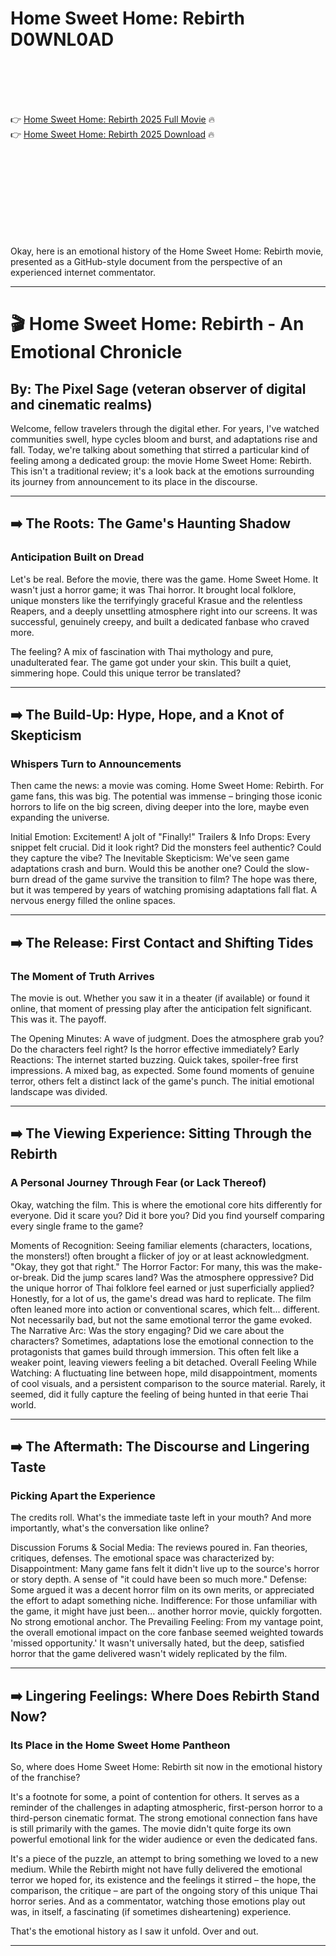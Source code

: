 # Home Sweet Home: Rebirth D0WNL0AD

<br><br><br><br>


👉 <a href="https://Becky-vipercmaca1973.github.io/vrjntbokyr/">Home Sweet Home: Rebirth 2025 Full Movie</a> 🔥
<br>
👉 <a href="https://Becky-vipercmaca1973.github.io/vrjntbokyr/">Home Sweet Home: Rebirth 2025 Download</a> 🔥


<br><br><br><br><br><br><br><br>


Okay, here is an emotional history of the Home Sweet Home: Rebirth movie, presented as a GitHub-style document from the perspective of an experienced internet commentator.

---

# 🎬 Home Sweet Home: Rebirth - An Emotional Chronicle

## By: The Pixel Sage (veteran observer of digital and cinematic realms)

Welcome, fellow travelers through the digital ether. For years, I've watched communities swell, hype cycles bloom and burst, and adaptations rise and fall. Today, we're talking about something that stirred a particular kind of feeling among a dedicated group: the movie Home Sweet Home: Rebirth. This isn't a traditional review; it's a look back at the emotions surrounding its journey from announcement to its place in the discourse.

---

## ➡️ The Roots: The Game's Haunting Shadow

### Anticipation Built on Dread

Let's be real. Before the movie, there was the game. Home Sweet Home. It wasn't just a horror game; it was Thai horror. It brought local folklore, unique monsters like the terrifyingly graceful Krasue and the relentless Reapers, and a deeply unsettling atmosphere right into our screens. It was successful, genuinely creepy, and built a dedicated fanbase who craved more.

   The feeling? A mix of fascination with Thai mythology and pure, unadulterated fear. The game got under your skin.
   This built a quiet, simmering hope. Could this unique terror be translated?

---

## ➡️ The Build-Up: Hype, Hope, and a Knot of Skepticism

### Whispers Turn to Announcements

Then came the news: a movie was coming. Home Sweet Home: Rebirth. For game fans, this was big. The potential was immense – bringing those iconic horrors to life on the big screen, diving deeper into the lore, maybe even expanding the universe.

   Initial Emotion: Excitement! A jolt of "Finally!"
   Trailers & Info Drops: Every snippet felt crucial. Did it look right? Did the monsters feel authentic? Could they capture the vibe?
   The Inevitable Skepticism: We've seen game adaptations crash and burn. Would this be another one? Could the slow-burn dread of the game survive the transition to film? The hope was there, but it was tempered by years of watching promising adaptations fall flat. A nervous energy filled the online spaces.

---

## ➡️ The Release: First Contact and Shifting Tides

### The Moment of Truth Arrives

The movie is out. Whether you saw it in a theater (if available) or found it online, that moment of pressing play after the anticipation felt significant. This was it. The payoff.

   The Opening Minutes: A wave of judgment. Does the atmosphere grab you? Do the characters feel right? Is the horror effective immediately?
   Early Reactions: The internet started buzzing. Quick takes, spoiler-free first impressions. A mixed bag, as expected. Some found moments of genuine terror, others felt a distinct lack of the game's punch. The initial emotional landscape was divided.

---

## ➡️ The Viewing Experience: Sitting Through the Rebirth

### A Personal Journey Through Fear (or Lack Thereof)

Okay, watching the film. This is where the emotional core hits differently for everyone. Did it scare you? Did it bore you? Did you find yourself comparing every single frame to the game?

   Moments of Recognition: Seeing familiar elements (characters, locations, the monsters!) often brought a flicker of joy or at least acknowledgment. "Okay, they got that right."
   The Horror Factor: For many, this was the make-or-break. Did the jump scares land? Was the atmosphere oppressive? Did the unique horror of Thai folklore feel earned or just superficially applied? Honestly, for a lot of us, the game's dread was hard to replicate. The film often leaned more into action or conventional scares, which felt... different. Not necessarily bad, but not the same emotional terror the game evoked.
   The Narrative Arc: Was the story engaging? Did we care about the characters? Sometimes, adaptations lose the emotional connection to the protagonists that games build through immersion. This often felt like a weaker point, leaving viewers feeling a bit detached.
   Overall Feeling While Watching: A fluctuating line between hope, mild disappointment, moments of cool visuals, and a persistent comparison to the source material. Rarely, it seemed, did it fully capture the feeling of being hunted in that eerie Thai world.

---

## ➡️ The Aftermath: The Discourse and Lingering Taste

### Picking Apart the Experience

The credits roll. What's the immediate taste left in your mouth? And more importantly, what's the conversation like online?

   Discussion Forums & Social Media: The reviews poured in. Fan theories, critiques, defenses. The emotional space was characterized by:
       Disappointment: Many game fans felt it didn't live up to the source's horror or story depth. A sense of "it could have been so much more."
       Defense: Some argued it was a decent horror film on its own merits, or appreciated the effort to adapt something niche.
       Indifference: For those unfamiliar with the game, it might have just been... another horror movie, quickly forgotten. No strong emotional anchor.
   The Prevailing Feeling: From my vantage point, the overall emotional impact on the core fanbase seemed weighted towards 'missed opportunity.' It wasn't universally hated, but the deep, satisfied horror that the game delivered wasn't widely replicated by the film.

---

## ➡️ Lingering Feelings: Where Does Rebirth Stand Now?

### Its Place in the Home Sweet Home Pantheon

So, where does Home Sweet Home: Rebirth sit now in the emotional history of the franchise?

   It's a footnote for some, a point of contention for others.
   It serves as a reminder of the challenges in adapting atmospheric, first-person horror to a third-person cinematic format.
   The strong emotional connection fans have is still primarily with the games. The movie didn't quite forge its own powerful emotional link for the wider audience or even the dedicated fans.

It's a piece of the puzzle, an attempt to bring something we loved to a new medium. While the Rebirth might not have fully delivered the emotional terror we hoped for, its existence and the feelings it stirred – the hope, the comparison, the critique – are part of the ongoing story of this unique Thai horror series. And as a commentator, watching those emotions play out was, in itself, a fascinating (if sometimes disheartening) experience.

That's the emotional history as I saw it unfold. Over and out.

---

